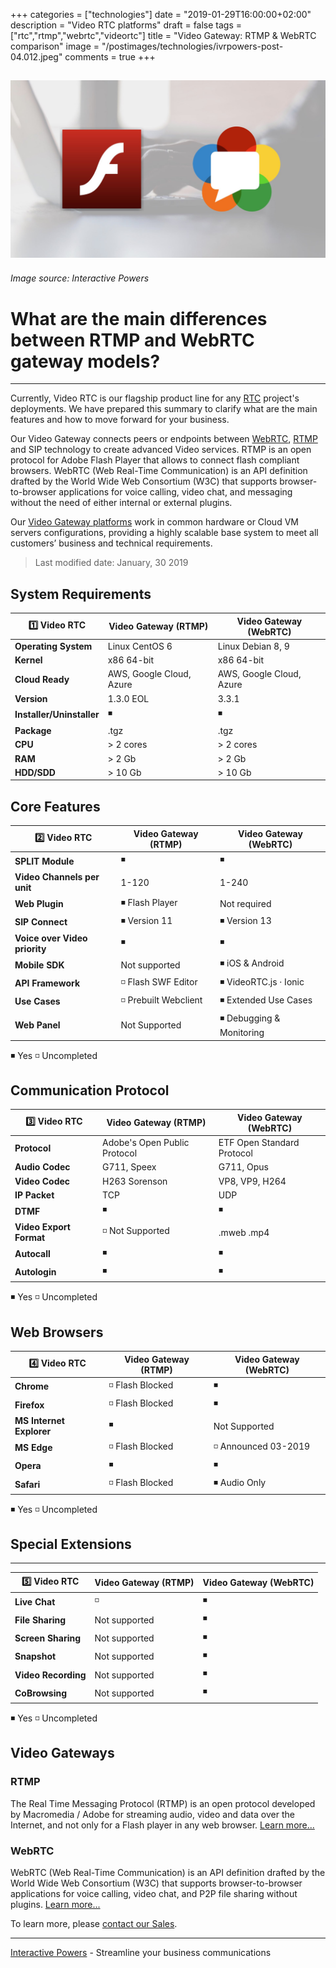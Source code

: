 +++
categories = ["technologies"]
date = "2019-01-29T16:00:00+02:00"
description = "Video RTC platforms"
draft = false
tags = ["rtc","rtmp","webrtc","videortc"]
title = "Video Gateway: RTMP & WebRTC comparison"
image = "/postimages/technologies/ivrpowers-post-04.012.jpeg"
comments = true
+++

![Cloud Hosting](/postimages/technologies/ivrpowers-post-04.012.jpeg)
---------
###### Image source: Interactive Powers

# What are the main differences between RTMP and WebRTC gateway models?
---

Currently, Video RTC is our flagship product line for any [RTC](http://blog.ivrpowers.com/post/technologies/what-is-rtc/) project's deployments. We have prepared this summary to clarify what are the main features and how to move forward for your business.

Our Video Gateway connects peers or endpoints between [WebRTC](http://blog.ivrpowers.com/post/technologies/what-is-webrtc/), [RTMP](http://blog.ivrpowers.com/post/technologies/what-is-rtmp/) and SIP technology to create advanced Video services. RTMP is an open protocol for Adobe Flash Player that allows to connect flash compliant browsers. WebRTC (Web Real-Time Communication) is an API definition drafted by the World Wide Web Consortium (W3C) that supports browser-to-browser applications for voice calling, video chat, and messaging without the need of either internal or external plugins.

Our [Video Gateway platforms](https://www.ivrpowers.com/videortc/) work in common hardware or Cloud VM servers configurations, providing a highly scalable base system to meet all customers’ business and technical requirements. 

> Last modified date: January, 30 2019


##	System Requirements

|1️⃣ **Video RTC**|Video Gateway (RTMP)	|Video Gateway (WebRTC)	|
|-----------|-----------|-----------|
|**Operating System**|Linux CentOS 6|Linux Debian 8, 9|
|**Kernel**|x86 64-bit|x86 64-bit|
|**Cloud Ready**|AWS, Google Cloud, Azure|AWS, Google Cloud, Azure|
|**Version**|1.3.0 EOL|3.3.1|
|**Installer/Uninstaller**|◾️|◾️|
|**Package**|.tgz|.tgz|
|**CPU**|> 2 cores|> 2 cores|
|**RAM**|> 2 Gb|> 2 Gb|
|**HDD/SDD**|> 10 Gb|> 10 Gb|

##	Core Features

|2️⃣	**Video RTC**|Video Gateway (RTMP)	|Video Gateway (WebRTC)	|
|-----------|-----------|-----------|
|**SPLIT Module**|◾️|◾️|
|**Video Channels per unit**|1-120|1-240|
|**Web Plugin**|◾️ Flash Player | Not required|
|**SIP Connect**|◾️ Version 11 | ◾️ Version 13|
|**Voice over Video priority**|◾️|◾️|
|**Mobile SDK**|Not supported|◾️ iOS & Android|
|**API Framework**|◽️ Flash SWF Editor|◾️ VideoRTC.js · Ionic|
|**Use Cases**|◽️ Prebuilt Webclient|◾️ Extended Use Cases|
|**Web Panel**|Not Supported|◾️ Debugging & Monitoring|

◾️ Yes
◽️ Uncompleted

##	Communication Protocol

|3️⃣	**Video RTC**|Video Gateway (RTMP)	|Video Gateway (WebRTC)	|
|-----------|-----------|-----------|
|**Protocol**|Adobe's Open Public Protocol|ETF Open Standard Protocol|
|**Audio Codec**|G711, Speex|G711, Opus|
|**Video Codec**|H263 Sorenson|VP8, VP9, H264|
|**IP Packet**|TCP|UDP|
|**DTMF**|◾️|◾️|
|**Video Export Format**|◽️ Not Supported|.mweb .mp4|
|**Autocall**|◾️|◾️|
|**Autologin**|◾️|◾️|

◾️ Yes
◽️ Uncompleted

##	Web Browsers

|4️⃣ **Video RTC**|Video Gateway (RTMP)	|Video Gateway (WebRTC)	|
|-----------|-----------|-----------|
|**Chrome**|◽️ Flash Blocked|◾️|
|**Firefox**|◽️ Flash Blocked|◾️|
|**MS Internet Explorer**|◾️|Not Supported|
|**MS Edge**|◽️ Flash Blocked|◽️ Announced 03-2019|
|**Opera**|◾️|◾️|
|**Safari**|◽️ Flash Blocked|◾️ Audio Only|


◾️ Yes
◽️ Uncompleted

##	Special Extensions
---
|5️⃣ **Video RTC**|Video Gateway (RTMP)	|Video Gateway (WebRTC)	|
|-----------|-----------|-----------|
|**Live Chat**|◽️|◾️|
|**File Sharing**|Not supported|◾️|
|**Screen Sharing**|Not supported|◾️|
|**Snapshot**|Not supported|◾️|
|**Video Recording**|Not supported|◾️|
|**CoBrowsing**|Not supported|◾️|

◾️ Yes
◽️ Uncompleted


## Video Gateways 

###	RTMP

The Real Time Messaging Protocol (RTMP) is an open protocol developed by Macromedia / Adobe for streaming audio, video and data over the Internet, and not only for a Flash player in any web browser.
[Learn more...](https://www.ivrpowers.com/videortc/) 

###	WebRTC

WebRTC (Web Real-Time Communication) is an API definition drafted by the World Wide Web Consortium (W3C) that supports browser-to-browser applications for voice calling, video chat, and P2P file sharing without plugins.
[Learn more...](https://www.ivrpowers.com/videortc/) 

To learn more, please [contact our Sales](http://www.ivrpowers.com/support-services/).

---
[Interactive Powers](http://www.ivrpowers.com/) - Streamline your business communications


